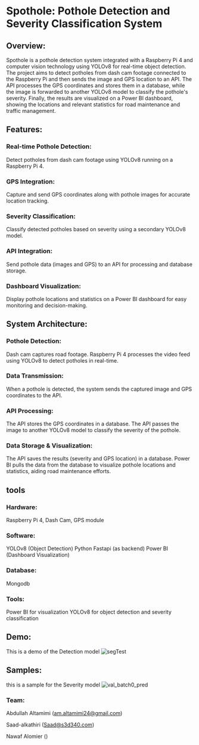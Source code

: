 
# Spothole: Pothole Detection and Severity Classification System

## Overview:

Spothole is a pothole detection system integrated with a Raspberry Pi 4 and computer vision technology using YOLOv8 for real-time object detection. The project aims to detect potholes from dash cam footage connected to the Raspberry Pi and then sends the image and GPS location to an API. The API processes the GPS coordinates and stores them in a database, while the image is forwarded to another YOLOv8 model to classify the pothole's severity. Finally, the results are visualized on a Power BI dashboard, showing the locations and relevant statistics for road maintenance and traffic management.

## Features:

### Real-time Pothole Detection:
Detect potholes from dash cam footage using YOLOv8 running on a Raspberry Pi 4.

### GPS Integration: 

Capture and send GPS coordinates along with pothole images for accurate location tracking.

### Severity Classification:

Classify detected potholes based on severity using a secondary YOLOv8 model.

### API Integration: 

Send pothole data (images and GPS) to an API for processing and database storage.

### Dashboard Visualization: 

Display pothole locations and statistics on a Power BI dashboard for easy monitoring and decision-making.


## System Architecture:

### Pothole Detection:

Dash cam captures road footage.
Raspberry Pi 4 processes the video feed using YOLOv8 to detect potholes in real-time.

### Data Transmission:

When a pothole is detected, the system sends the captured image and GPS coordinates to the API.

### API Processing:

The API stores the GPS coordinates in a database.
The API passes the image to another YOLOv8 model to classify the severity of the pothole.

### Data Storage & Visualization:

The API saves the results (severity and GPS location) in a database.
Power BI pulls the data from the database to visualize pothole locations and statistics, aiding road maintenance efforts.

## tools
### Hardware: 

Raspberry Pi 4, Dash Cam, GPS module

### Software:

YOLOv8 (Object Detection)
Python
Fastapi (as backend)
Power BI (Dashboard Visualization)

### Database: 

Mongodb

### Tools:
Power BI for visualization
YOLOv8 for object detection and severity classification

## Demo:

This is a demo of the Detection model
![segTest](https://github.com/user-attachments/assets/2f60d69c-e6a7-4e32-99ec-86c0d12c8997)

## Samples:

this is a sample for the Severity model
![val_batch0_pred](https://github.com/user-attachments/assets/0e1fae7f-36d7-43c7-ba1f-c19b1d99a780)


### Team:
Abdullah Altamimi (am.altamimi24@gmail.com)

Saad-alkathiri (Saad@s3d340.com)

Nawaf Alomier ()




